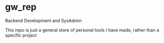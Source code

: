 # gw_rep
Backend Development and SysAdmin

This repo is just a general store of personal tools I have made, rather than a specific project 

